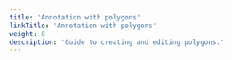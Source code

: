 ```yaml
---
title: 'Annotation with polygons'
linkTitle: 'Annotation with polygons'
weight: 8
description: 'Guide to creating and editing polygons.'
---
```

